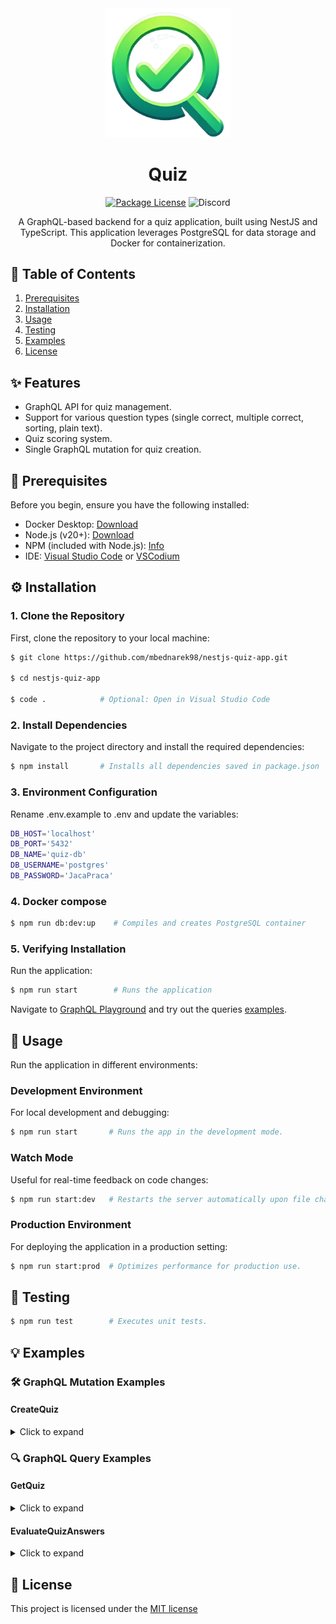 <div align="center">
  <img src="https://github.com/mbednarek98/nestjs-quiz-app/blob/master/res/logo.png?raw=true" width="200" alt="Quiz Logo" />

  # Quiz

  
  <a href="" target="_blank"><img src="https://img.shields.io/badge/license-MIT-green" alt="Package License" /></a>
  <img src="https://dcbadge.vercel.app/api/shield/247463720337276929?style=flat" alt="Discord" />
</a>

A GraphQL-based backend for a quiz application, built using NestJS and TypeScript. This application leverages PostgreSQL for data storage and Docker for containerization.
</div>

## 📑 Table of Contents
1. [Prerequisites](#🔑-prerequisites)
2. [Installation](#⚙️-installation)
3. [Usage](#🚀-usage)
4. [Testing](#🧪-testing)
5. [Examples](#💡-examples)
6. [License](#📕-license)

## ✨ Features
- GraphQL API for quiz management.
- Support for various question types (single correct, multiple correct, sorting, plain text).
- Quiz scoring system.
- Single GraphQL mutation for quiz creation.

## 🔑 Prerequisites

Before you begin, ensure you have the following installed:
- Docker Desktop: [Download](https://www.docker.com/products/docker-desktop/)
- Node.js (v20+): [Download](https://nodejs.org/en/)
- NPM (included with Node.js): [Info](https://www.npmjs.com/)
- IDE: [Visual Studio Code](https://code.visualstudio.com/) or [VSCodium](https://vscodium.com/)

## ⚙️ Installation

### 1. Clone the Repository
First, clone the repository to your local machine:

```bash
$ git clone https://github.com/mbednarek98/nestjs-quiz-app.git

$ cd nestjs-quiz-app

$ code .            # Optional: Open in Visual Studio Code
```

### 2. Install Dependencies

Navigate to the project directory and install the required dependencies:

```bash
$ npm install       # Installs all dependencies saved in package.json
```

### 3. Environment Configuration
Rename .env.example to .env and update the variables:
```bash
DB_HOST='localhost' 
DB_PORT='5432' 
DB_NAME='quiz-db' 
DB_USERNAME='postgres'
DB_PASSWORD='JacaPraca'
```

### 4. Docker compose
```bash
$ npm run db:dev:up    # Compiles and creates PostgreSQL container
```

### 5. Verifying Installation
Run the application:

```bash
$ npm run start        # Runs the application
```
Navigate to [GraphQL Playground](http://localhost:3333/graphql) and try out the queries [examples](#🔍-graphql-query-examples).


## 🚀 Usage
Run the application in different environments:


### Development Environment
For local development and debugging:

```bash
$ npm run start       # Runs the app in the development mode.
```
### Watch Mode
Useful for real-time feedback on code changes:
```bash
$ npm run start:dev   # Restarts the server automatically upon file changes.
```
### Production Environment
For deploying the application in a production setting:
```bash
$ npm run start:prod  # Optimizes performance for production use.
```

## 🧪 Testing
```bash
$ npm run test        # Executes unit tests.
```

## 💡 Examples

### 🛠️ GraphQL Mutation Examples

####  CreateQuiz
<details>
<summary>Click to expand</summary>

<div align="center">

| Input | Output |
|-------|--------|
| <pre lang="graphql"><code>&#13;mutation {&#13;  createQuiz(input: &#13;    {title: "Simple knowledge test", &#13;      questions: [&#13;        {&#13;        description: "What is the capital of France?",&#13;        type: SingleCorrect,&#13;        answers: [{&#13;          name: "London",&#13;        },&#13;        {&#13;          name: "Paris",&#13;          is_correct: true,&#13;        },&#13;        {&#13;          name: "Rome",&#13;        },&#13;        {&#13;          name: "Madrid",&#13;        }]}],&#13;        description: "Which of the following programming languages are object-oriented?",&#13;        type: MultipleCorrect,&#13;        answers: [{&#13;          name: "Java",&#13;		  is_correct: true,&#13;        },&#13;        {&#13;          name: "C",&#13;        },&#13;        {&#13;          name: "Python",&#13;          is_correct: true,&#13;        },&#13;        {&#13;          name: "Ruby",&#13;          is_correct: true,&#13;        }]}],&#13;        description: "Arrange the following events in chronological order.",&#13;        type: Sorting,&#13;        answers: [{&#13;          name: "Declaration of Independence",&#13;          order: 1&#13;        },&#13;        {&#13;          name: "World War II",&#13;          order: 2&#13;        },&#13;        {&#13;          name: "First Moon Landing",&#13;          order: 3&#13;        }]}],&#13;        description: "What is the famous phrase from Star Wars?",&#13;        type: PlainText,&#13;        answers: [{&#13;          name: "May the Force be with you.",&#13;          is_correct: true&#13;        }]}&#13;      ] }) {&#13;    error&#13;    ok&#13;  }&#13;}&#13;</code></pre> | <pre lang="json"><code>{&#13;  "data": {&#13;    "createQuiz": {&#13;      "error": null,&#13;      "ok": true&#13;    }&#13;  }&#13;}</code></pre> |

</div>

</details>

### 🔍 GraphQL Query Examples

#### GetQuiz

<details>
<summary>Click to expand</summary>

<div align="center">

| Input | Output |
|-------|--------|
| <pre lang="graphql"><code>query {&#13;  getQuiz(title: "Simple knowledge test"){&#13;      title&#13;      description&#13;      questions{&#13;        number&#13;        description&#13;        type&#13;        answers{&#13;          name&#13;        }&#13;      }&#13;  }&#13;}</code></pre> | <pre lang="json"><code>{&#13;  "data": {&#13;    "getQuiz": {&#13;      "title": "Simple knowledge test2",&#13;      "description": "",&#13;      "questions": [&#13;        {&#13;          "number": 1,&#13;          "description": "What is the capital of France?",&#13;          "type": "SingleCorrect",&#13;          "answers": [ &#13;            {&#13;              "name": "London"&#13;            },&#13;            {&#13;              "name": "Paris"&#13;            },&#13;            {&#13;              "name": "Rome"&#13;            },&#13;            {&#13;              "name": "Madrid"&#13;            }&#13;          ]&#13;        },&#13;        {&#13;          "number": 2,&#13;          "description": "Which of the following programming languages are object-oriented?",&#13;          "type": "MultipleCorrect",&#13;          "answers": [ &#13;            {&#13;              "name": "Java"&#13;            },&#13;            {&#13;              "name": "C"&#13;            },&#13;            {&#13;              "name": "Python"&#13;            },&#13;            {&#13;              "name": "Ruby"&#13;            }&#13;          ]&#13;        },&#13;        {&#13;          "number": 3,&#13;          "description": "Arrange the following events in chronological order.",&#13;          "type": "Sorting",&#13;          "answers": [ &#13;            {&#13;              "name": "Declaration of Independence"&#13;            },&#13;            {&#13;              "name": "World War II"&#13;            },&#13;            {&#13;              "name": "First Moon Landing"&#13;            }&#13;          ]&#13;        },&#13;        {&#13;          "number": 4,&#13;          "description": "What is the famous phrase from Star Wars?",&#13;          "type": "PlainText",&#13;          "answers": [ &#13;            {&#13;              "name": ""&#13;            }&#13;          ]&#13;        }&#13;      ]&#13;    }&#13;  }&#13;}</code></pre> |

</div>

</details>


#### EvaluateQuizAnswers

<details>
<summary>Click to expand</summary>
<div align="center">

| Input | Output |
|-------|--------|
| <pre lang="graphql"><code>query{&#13;  evaluateQuizAnswers(input : {&#13;    title: "Simple knowledge test"&#13;    answers : [&#13;      {&#13;        questionNumber: 1&#13;        name: "Paris"&#13;      }&#13;      {&#13;        questionNumber: 2&#13;        name: "Java"&#13;      }&#13;      {&#13;        questionNumber: 2&#13;        name: "Python"&#13;      }&#13;      {&#13;        questionNumber: 2&#13;        name: "Ruby"&#13;      }&#13;      {&#13;        questionNumber: 3&#13;        name: "Declaration of Independence"&#13;        order: 1&#13;      }&#13;      {&#13;        questionNumber: 3&#13;        name: "World War II"&#13;        order: 2&#13;      }&#13;      {&#13;        questionNumber: 3&#13;        name: "First Moon Landing"&#13;        order: 3&#13;      }&#13;      {&#13;        questionNumber: 4&#13;        name:"maytheforcebewithyou"&#13;      }&#13;    ]&#13;  }){&#13;    totalPoints&#13;    earnedPoints&#13;  }&#13;}</code></pre> | <pre lang="json"><code>{&#13;  "data": {&#13;    "submitQuizAnswers": {&#13;      "totalPoints": 4,&#13;      "earnedPoints": 4&#13;    }&#13;  }&#13;}</code></pre> |

</div>

</details>


## 📕 License

This project is licensed under the [MIT license](LICENSE)
